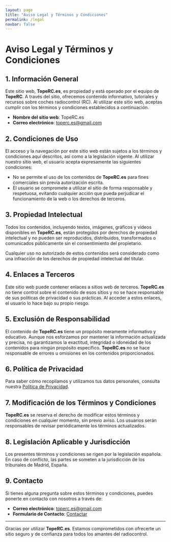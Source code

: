 ```yaml
---
layout: page
title: "Aviso Legal y Términos y Condiciones"
permalink: /legal
navbar: false
---
```


# Aviso Legal y Términos y Condiciones

## 1. Información General

Este sitio web, **TopeRC.es**, es propiedad y está operado por el equipo de **TopeRC**. A través del sitio, ofrecemos contenido informativo, tutoriales y recursos sobre coches radiocontrol (RC). Al utilizar este sitio web, aceptas cumplir con los términos y condiciones establecidos a continuación.

- **Nombre del sitio web**: TopeRC.es
- **Correo electrónico**: [toperc.es@gmail.com](mailto:toperc.es@gmail.com)

## 2. Condiciones de Uso

El acceso y la navegación por este sitio web están sujetos a los términos y condiciones aquí descritos, así como a la legislación vigente. Al utilizar nuestro sitio web, el usuario acepta expresamente las siguientes condiciones:

- No se permite el uso de los contenidos de **TopeRC.es** para fines comerciales sin previa autorización escrita.
- El usuario se compromete a utilizar el sitio de forma responsable y respetuosa, evitando cualquier acción que pueda perjudicar el funcionamiento de la web o los derechos de terceros.

## 3. Propiedad Intelectual

Todos los contenidos, incluyendo textos, imágenes, gráficos y videos disponibles en **TopeRC.es**, están protegidos por derechos de propiedad intelectual y no pueden ser reproducidos, distribuidos, transformados o comunicados públicamente sin el consentimiento del propietario.

Cualquier uso no autorizado de estos contenidos será considerado como una infracción de los derechos de propiedad intelectual del titular.

## 4. Enlaces a Terceros

Este sitio web puede contener enlaces a sitios web de terceros. **TopeRC.es** no tiene control sobre el contenido de esos sitios y no se hace responsable de sus políticas de privacidad o sus prácticas. Al acceder a estos enlaces, el usuario lo hace bajo su propio riesgo.

## 5. Exclusión de Responsabilidad

El contenido de **TopeRC.es** tiene un propósito meramente informativo y educativo. Aunque nos esforzamos por mantener la información actualizada y precisa, no garantizamos la exactitud, integridad o idoneidad de los contenidos para ningún propósito específico. **TopeRC.es** no se hace responsable de errores u omisiones en los contenidos proporcionados.

## 6. Política de Privacidad

Para saber cómo recopilamos y utilizamos tus datos personales, consulta nuestra [Política de Privacidad](/legal/politica-privacidad).

## 7. Modificación de los Términos y Condiciones

**TopeRC.es** se reserva el derecho de modificar estos términos y condiciones en cualquier momento, sin previo aviso. Los usuarios serán responsables de revisar periódicamente los términos actualizados.

## 8. Legislación Aplicable y Jurisdicción

Los presentes términos y condiciones se rigen por la legislación española. En caso de conflicto, las partes se someten a la jurisdicción de los tribunales de Madrid, España.

## 9. Contacto

Si tienes alguna pregunta sobre estos términos y condiciones, puedes ponerte en contacto con nosotros a través de:

- **Correo electrónico**: [toperc.es@gmail.com](mailto:toperc.es@gmail.com)
- **Formulario de Contacto**: [Contactar](/contacto)

---

Gracias por utilizar **TopeRC.es**. Estamos comprometidos con ofrecerte un sitio seguro y de confianza para todos los amantes del radiocontrol.
